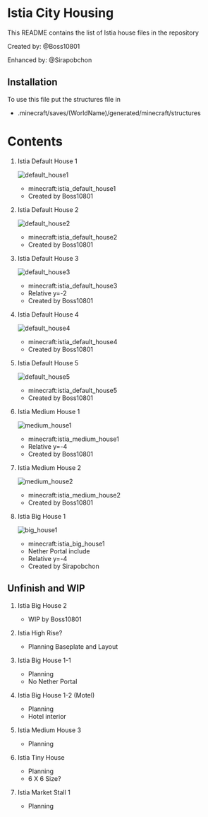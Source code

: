 # Istia City Housing
This README contains the list of Istia house files in the repository

Created by: @Boss10801

Enhanced by: @Sirapobchon

## Installation

To use this file put the structures file in
* .minecraft/saves/(WorldName)/generated/minecraft/structures

# Contents

1. Istia Default House 1

	![default_house1](picture/istia_default_house1.gif)
	- minecraft:istia_default_house1
	- Created by Boss10801

2. Istia Default House 2

	![default_house2](picture/istia_default_house2.gif)
	- minecraft:istia_default_house2
	- Created by Boss10801

3. Istia Default House 3
	
	![default_house3](picture/istia_default_house3.gif)
	- minecraft:istia_default_house3
	- Relative y=-2
	- Created by Boss10801

4. Istia Default House 4

	![default_house4](picture/istia_default_house4.gif)
	- minecraft:istia_default_house4
	- Created by Boss10801

5. Istia Default House 5

	![default_house5](picture/istia_default_house5.gif)
	- minecraft:istia_default_house5
	- Created by Boss10801

6. Istia Medium House 1

	![medium_house1](picture/istia_medium_house1.gif)
	- minecraft:istia_medium_house1
	- Relative y=-4
	- Created by Boss10801

7. Istia Medium House 2

	![medium_house2](picture/istia_medium_house2.gif)
	- minecraft:istia_medium_house2
	- Created by Boss10801

8. Istia Big House 1

	![big_house1](picture/istia_big_house1.gif)
	- minecraft:istia_big_house1
	- Nether Portal include
	- Relative y=-4
	- Created by Sirapobchon

## Unfinish and WIP

1. Istia Big House 2
	- WIP by Boss10801
	
2. Istia High Rise?
	- Planning Baseplate and Layout
	
3. Istia Big House 1-1
	- Planning
	- No Nether Portal
	
4. Istia Big House 1-2 (Motel)
	- Planning
	- Hotel interior
	
5. Istia Medium House 3
	- Planning

6. Istia Tiny House
	- Planning
	- 6 X 6 Size?
	
7. Istia Market Stall 1
	- Planning


